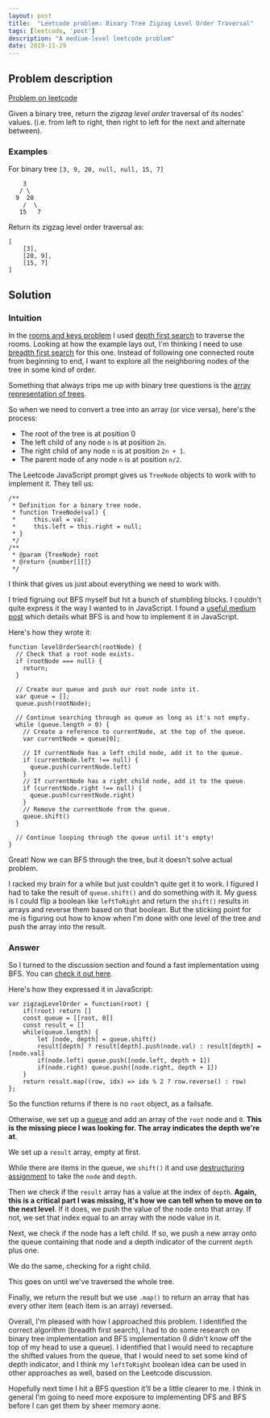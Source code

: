 ```yaml
---
layout: post
title:  "Leetcode problem: Binary Tree Zigzag Level Order Traversal"
tags: [leetcode, 'post']
description: "A medium-level leetcode problem"
date: 2019-11-29
---
```


## Problem description

[Problem on leetcode](https://leetcode.com/problems/single-number-iii/)

Given a binary tree, return the *zigzag level order* traversal of its nodes' values. (i.e. from left to right, then right to left for the next and alternate between).

### Examples

For binary tree `[3, 9, 20, null, null, 15, 7]`

```
    3
   / \
  9  20
    /  \
   15   7
```

Return its zigzag level order traversal as: 

```
[
    [3], 
    [20, 9], 
    [15, 7]
]
```

## Solution 

### Intuition 

In the [rooms and keys problem](/2019/11/15/leetcode-rooms-and-keys.html) I used [depth first search](https://en.wikipedia.org/wiki/Depth-first_search) to traverse the rooms. Looking at how the example lays out, I'm thinking I need to use [breadth first search](https://en.wikipedia.org/wiki/Breadth-first_search) for this one. Instead of following one connected route from beginning to end, I want to explore all the neighboring nodes of the tree in some kind of order. 

Something that always trips me up with binary tree questions is the [array representation of trees](http://www-inst.eecs.berkeley.edu/~cs61bl/r//cur/trees/array-repr.html?topic=lab20.topic&step=1&course=). 

So when we need to convert a tree into an array (or vice versa), here's the process: 

* The root of the tree is at position 0
* The left child of any node `n` is at position `2n`. 
* The right child of any node `n` is at position `2n + 1`.
* The parent node of any node `n` is at position `n/2`. 

The Leetcode JavaScript prompt gives us `TreeNode` objects to work with to implement it. They tell us: 

```
/**
 * Definition for a binary tree node.
 * function TreeNode(val) {
 *     this.val = val;
 *     this.left = this.right = null;
 * }
 */
/**
 * @param {TreeNode} root
 * @return {number[][]}
 */
```

I think that gives us just about everything we need to work with.

I tried figruing out BFS myself but hit a bunch of stumbling blocks. I couldn't quite express it the way I wanted to in JavaScript. I found a [useful medium post](https://medium.com/basecs/breaking-down-breadth-first-search-cebe696709d9) which details what BFS is and how to implement it in JavaScript. 

Here's how they wrote it: 

```
function levelOrderSearch(rootNode) {
  // Check that a root node exists.
  if (rootNode === null) {
    return;
  }
  
  // Create our queue and push our root node into it.
  var queue = [];
  queue.push(rootNode);
  
  // Continue searching through as queue as long as it's not empty.
  while (queue.length > 0) {
    // Create a reference to currentNode, at the top of the queue.
    var currentNode = queue[0];
    
    // If currentNode has a left child node, add it to the queue.
    if (currentNode.left !== null) {
      queue.push(currentNode.left)
    }
    // If currentNode has a right child node, add it to the queue.
    if (currentNode.right !== null) {
      queue.push(currentNode.right)
    }
    // Remove the currentNode from the queue.
    queue.shift()
  }
  
  // Continue looping through the queue until it's empty!
}
```

Great! Now we can BFS through the tree, but it doesn't solve actual problem. 

I racked my brain for a while but just couldn't quite get it to work. I figured I had to take the result of `queue.shift()` and do something with it. My guess is I could flip a boolean like `leftToRight` and return the `shift()` results in arrays and reverse them based on that boolean. But the sticking point for me is figuring out how to know when I'm done with one level of the tree and push the array into the result.

### Answer

So I turned to the discussion section and found a fast implementation using BFS. You can [check it out here](https://leetcode.com/problems/binary-tree-zigzag-level-order-traversal/discuss/398601/Simple-JavaScript-solution-using-bfs-(faster-than-95.44)). 

Here's how they expressed it in JavaScript: 

```
var zigzagLevelOrder = function(root) {
    if(!root) return []
    const queue = [[root, 0]]
    const result = []
    while(queue.length) {
        let [node, depth] = queue.shift()
        result[depth] ? result[depth].push(node.val) : result[depth] = [node.val]
        if(node.left) queue.push([node.left, depth + 1])
        if(node.right) queue.push([node.right, depth + 1])
    }
    return result.map((row, idx) => idx % 2 ? row.reverse() : row)
};
```

So the function returns if there is no `root` object, as a failsafe. 

Otherwise, we set up a [queue](https://www.geeksforgeeks.org/queue-data-structure/) and add an array of the `root` node and `0`. **This is the missing piece I was looking for. The array indicates the depth we're at**.

We set up a `result` array, empty at first. 

While there are items in the queue, we `shift()` it and use [destructuring assignment](https://developer.mozilla.org/en-US/docs/Web/JavaScript/Reference/Operators/Destructuring_assignment) to take the `node` and `depth`. 

Then we check if the `result` array has a value at the index of `depth`. **Again, this is a critical part I was missing, it's how we can tell when to move on to the next level**. If it does, we push the value of the node onto that array. If not, we set that index equal to an array with the node value in it. 

Next, we check if the node has a left child. If so, we push a new array onto the queue containing that node and a depth indicator of the current `depth` plus one. 

We do the same, checking for a right child. 

This goes on until we've traversed the whole tree. 

Finally, we return the result but we use `.map()` to return an array that has every other item (each item is an array) reversed. 

Overall, I'm pleased with how I approached this problem. I identified the correct algorithm (breadth first search), I had to do some research on binary tree implementation and BFS implementation (I didn't know off the top of my head to use a queue). I identified that I would need to recapture the shifted values from the queue, that I would need to set some kind of depth indicator, and I think my `leftToRight` boolean idea can be used in other approaches as well, based on the Leetcode discussion. 

Hopefully next time I hit a BFS question it'll be a little clearer to me. I think in general I'm going to need more exposure to implementing DFS and BFS before I can get them by sheer memory aone. 